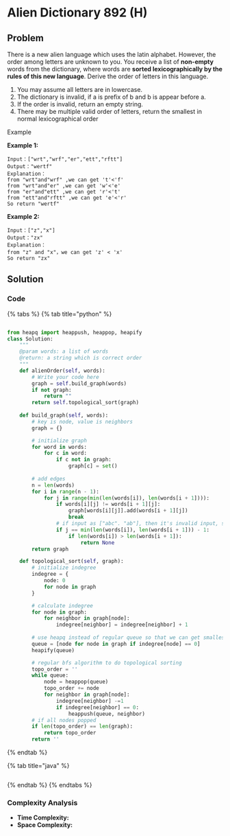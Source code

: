 # Alien Dictionary 892 \(H\)

## Problem

There is a new alien language which uses the latin alphabet. However, the order among letters are unknown to you. You receive a list of **non-empty** words from the dictionary, where words are **sorted lexicographically by the rules of this new language**. Derive the order of letters in this language.

1. You may assume all letters are in lowercase.
2. The dictionary is invalid, if a is prefix of b and b is appear before a.
3. If the order is invalid, return an empty string.
4. There may be multiple valid order of letters, return the smallest in normal lexicographical order

Example

**Example 1:**

```text
Input：["wrt","wrf","er","ett","rftt"]
Output："wertf"
Explanation：
from "wrt"and"wrf" ,we can get 't'<'f'
from "wrt"and"er" ,we can get 'w'<'e'
from "er"and"ett" ,we can get 'r'<'t'
from "ett"and"rftt" ,we can get 'e'<'r'
So return "wertf"

```

**Example 2:**

```text
Input：["z","x"]
Output："zx"
Explanation：
from "z" and "x"，we can get 'z' < 'x'
So return "zx"
```

## Solution

### Code

{% tabs %}
{% tab title="python" %}
```python

from heapq import heappush, heappop, heapify
class Solution:
    """
    @param words: a list of words
    @return: a string which is correct order
    """
    def alienOrder(self, words):
        # Write your code here
        graph = self.build_graph(words)
        if not graph:
            return ""
        return self.topological_sort(graph)
    
    def build_graph(self, words):
        # key is node, value is neighbors
        graph = {}

        # initialize graph
        for word in words:
            for c in word:
                if c not in graph:
                    graph[c] = set()
        
        # add edges
        n = len(words)
        for i in range(n - 1):
            for j in range(min(len(words[i]), len(words[i + 1]))):
                if words[i][j] != words[i + 1][j]:
                    graph[words[i][j]].add(words[i + 1][j])
                    break
                # if input as ["abc". "ab"], then it's invalid input, should not construct graph
                if j == min(len(words[i]), len(words[i + 1])) - 1:
                    if len(words[i]) > len(words[i + 1]):
                        return None
        return graph

    def topological_sort(self, graph):
        # initialize indegree
        indegree = {
            node: 0
            for node in graph
        }

        # calculate indegree
        for node in graph:
            for neighbor in graph[node]:
                indegree[neighbor] = indegree[neighbor] + 1
        
        # use heapq instead of regular queue so that we can get smallest lexicongraphical order
        queue = [node for node in graph if indegree[node] == 0]
        heapify(queue)

        # regular bfs algorithm to do topological sorting
        topo_order = ''
        while queue:
            node = heappop(queue)
            topo_order += node 
            for neighbor in graph[node]:
                indegree[neighbor] -=1
                if indegree[neighbor] == 0:
                    heappush(queue, neighbor)
        # if all nodes popped 
        if len(topo_order) == len(graph):
            return topo_order
        return ''
```
{% endtab %}

{% tab title="java" %}
```

```
{% endtab %}
{% endtabs %}

### Complexity Analysis

* **Time Complexity:**
* **Space Complexity:**

